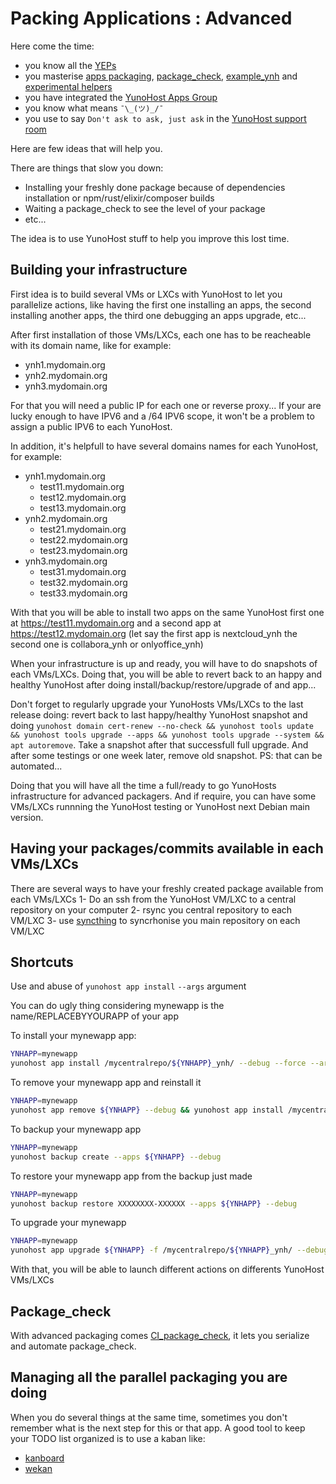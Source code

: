 # Packing Applications : Advanced

Here come the time:
- you know all the [YEPs](/packaging_apps_guidelines)
- you masterise [apps packaging](/packaging_apps), [package_check](https://github.com/YunoHost/package_check), [example_ynh](https://github.com/YunoHost/example_ynh) and [experimental helpers](https://github.com/YunoHost-Apps/Experimental_helpers)
- you have integrated the [YunoHost Apps Group](https://yunohost.org/#/project_organization)
- you know what means `¯\_(ツ)_/¯`
- you use to say `Don't ask to ask, just ask` in the [YunoHost support room](https://yunohost.org/#/help)

Here are few ideas that will help you.

There are things that slow you down:
- Installing your freshly done package because of dependencies installation or npm/rust/elixir/composer builds
- Waiting a package_check to see the level of your package
- etc...

The idea is to use YunoHost stuff to help you improve this lost time.

## Building your infrastructure
First idea is to build several VMs or LXCs with YunoHost to let you parallelize actions, like having the first one installing an apps, the second installing another apps, the third one debugging an apps upgrade, etc...

After first installation of those VMs/LXCs, each one has to be reacheable with its domain name, like for example:
- ynh1.mydomain.org
- ynh2.mydomain.org
- ynh3.mydomain.org

For that you will need a public IP for each one or reverse proxy... 
If your are lucky enough to have IPV6 and a /64 IPV6 scope, it won't be a problem to assign a public IPV6 to each YunoHost.

In addition, it's helpfull to have several domains names for each YunoHost, for example:
- ynh1.mydomain.org
  - test11.mydomain.org
  - test12.mydomain.org
  - test13.mydomain.org
- ynh2.mydomain.org
  - test21.mydomain.org
  - test22.mydomain.org
  - test23.mydomain.org
- ynh3.mydomain.org
  - test31.mydomain.org
  - test32.mydomain.org
  - test33.mydomain.org

With that you will be able to install two apps on the same YunoHost first one at https://test11.mydomain.org and a second app at https://test12.mydomain.org (let say the first app is nextcloud_ynh the second one is collabora_ynh or onlyoffice_ynh)

When your infrastructure is up and ready, you will have to do snapshots of each VMs/LXCs. Doing that, you will be able to revert back to an happy and healthy YunoHost after doing install/backup/restore/upgrade of and app...

Don't forget to regularly upgrade your YunoHosts VMs/LXCs to the last release doing: revert back to last happy/healthy YunoHost snapshot and doing `yunohost domain cert-renew --no-check && yunohost tools update && yunohost tools upgrade --apps && yunohost tools upgrade --system && apt autoremove`. Take a snapshot after that successfull full upgrade. And after some testings or one week later, remove old snapshot. PS: that can be automated...

Doing that you will have all the time a full/ready to go YunoHosts infrastructure for advanced packagers. And if require, you can have some VMs/LXCs runnning the YunoHost testing or YunoHost next Debian main version.

## Having your packages/commits available in each VMs/LXCs
There are several ways to have your freshly created package available from each VMs/LXCs
1- Do an ssh from the YunoHost VM/LXC to a central repository on your computer
2- rsync you central repository to each VM/LXC
3- use [syncthing](https://github.com/YunoHost-Apps/syncthing_ynh) to syncrhonise you main repository on each VM/LXC

## Shortcuts
Use and abuse of `yunohost app install` `--args` argument

You can do ugly thing considering mynewapp is the name/REPLACEBYYOURAPP of your app

To install your mynewapp app:

```bash
YNHAPP=mynewapp
yunohost app install /mycentralrepo/${YNHAPP}_ynh/ --debug --force --args domain=test11.mydomain.org&path=/myapp&admin=alice&is_public=true&language=en&password=awesomepassword
```

To remove your mynewapp app and reinstall it

```bash
YNHAPP=mynewapp 
yunohost app remove ${YNHAPP} --debug && yunohost app install /mycentralrepo/${YNHAPP}_ynh/ --debug --force --args domain=test11.mydomain.org&path=/myapp&admin=alice&is_public=true&language=en&password=awesomepassword
```

To backup your mynewapp app

```bash
YNHAPP=mynewapp 
yunohost backup create --apps ${YNHAPP} --debug
```

To restore your mynewapp app from the backup just made

```bash
YNHAPP=mynewapp 
yunohost backup restore XXXXXXXX-XXXXXX --apps ${YNHAPP} --debug
```

To upgrade your mynewapp

```bash
YNHAPP=mynewapp 
yunohost app upgrade ${YNHAPP} -f /mycentralrepo/${YNHAPP}_ynh/ --debug


```

With that, you will be able to launch different actions on differents YunoHost VMs/LXCs

## Package_check

With advanced packaging comes [CI_package_check](https://github.com/YunoHost/CI_package_check), it lets you serialize and automate package_check.


## Managing all the parallel packaging you are doing

When you do several things at the same time, sometimes you don't remember what is the next step for this or that app.
A good tool to keep your TODO list organized is to use a kaban like:
- [kanboard](https://github.com/YunoHost-Apps/kanboard_ynh)
- [wekan](https://github.com/YunoHost-Apps/wekan_ynh)
